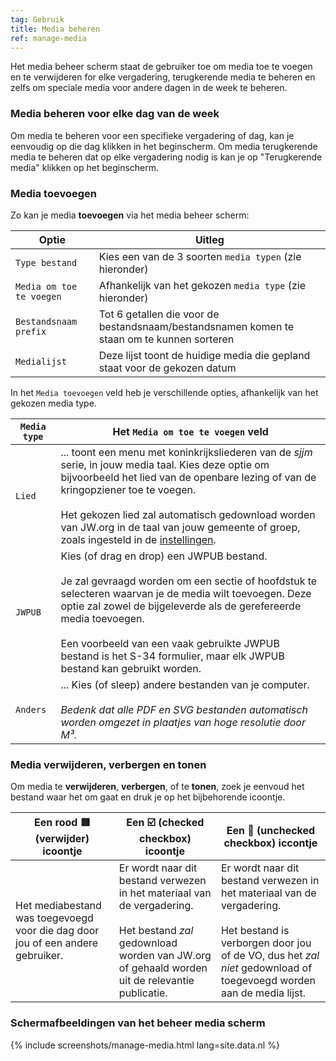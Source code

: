 ```yaml
---
tag: Gebruik
title: Media beheren
ref: manage-media
---
```


Het media beheer scherm staat de gebruiker toe om media toe te voegen en te verwijderen for elke vergadering, terugkerende media te beheren en zelfs om speciale media voor andere dagen in de week te beheren.

### Media beheren voor elke dag van de week

Om media te beheren voor een specifieke vergadering of dag, kan je eenvoudig op die dag klikken in het beginscherm. Om media terugkerende media te beheren dat op elke vergadering nodig is kan je op "Terugkerende media" klikken op het beginscherm.

### Media toevoegen

Zo kan je media **toevoegen** via het media beheer scherm:

| Optie           | Uitleg                                         |
| ---------------- | --------------------------------------------------- |
| `Type bestand` | Kies een van de 3 soorten `media typen` (zie hieronder)  |
| `Media om toe te voegen`   | Afhankelijk van het gekozen `media type` (zie hieronder)       |
| `Bestandsnaam prefix` | Tot 6 getallen die voor de bestandsnaam/bestandsnamen komen te staan om te kunnen sorteren |
| `Medialijst` | Deze lijst toont de huidige media die gepland staat voor de gekozen datum |

In het `Media toevoegen` veld heb je verschillende opties, afhankelijk van het gekozen media type.

| `Media type` | Het `Media om toe te voegen` veld |
| ------------ | ------------------------ |
| `Lied` | ... toont een menu met koninkrijksliederen van de _sjjm_ serie, in jouw media taal. Kies deze optie om bijvoorbeeld het lied van de openbare lezing of van de kringopziener toe te voegen. <br><br> Het gekozen lied zal automatisch gedownload worden van JW.org in de taal van jouw gemeente of groep, zoals ingesteld in de [instellingen]({{page.lang}}/#configuration). |
| `JWPUB` | Kies (of drag en drop) een JWPUB bestand. <br><br> Je zal gevraagd worden om een sectie of hoofdstuk te selecteren waarvan je de media wilt toevoegen. Deze optie zal zowel de bijgeleverde als de gerefereerde media toevoegen. <br><br> Een voorbeeld van een vaak gebruikte JWPUB bestand is het S-34 formulier, maar elk JWPUB bestand kan gebruikt worden. |
| `Anders` | ... Kies (of sleep) andere bestanden van je computer. <br><br> _Bedenk dat alle PDF en SVG bestanden automatisch worden omgezet in plaatjes van hoge resolutie door M³._ |

### Media verwijderen, verbergen en tonen

Om media te **verwijderen**, **verbergen**, of te **tonen**, zoek je eenvoud het bestand waar het om gaat en druk je op het bijbehorende icoontje.

| Een rood 🟥 (verwijder) icoontje | Een ☑️ (checked checkbox) icoontje | Een 🔲 (unchecked checkbox) iccontje |
| ---------------------- | --------------------------- | ------------------------------ |
| Het mediabestand was toegevoegd voor die dag door jou of een andere gebruiker. | Er wordt naar dit bestand verwezen in het materiaal van de vergadering. <br><br> Het bestand _zal_ gedownload worden van JW.org of gehaald worden uit de relevantie publicatie. | Er wordt naar dit bestand verwezen in het materiaal van de vergadering. <br><br> Het bestand is verborgen door jou of de VO, dus het _zal niet_ gedownload of toegevoegd worden aan de media lijst. |

### Schermafbeeldingen van het beheer media scherm

{% include screenshots/manage-media.html lang=site.data.nl %}
